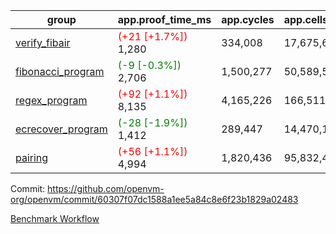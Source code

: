 | group | app.proof_time_ms | app.cycles | app.cells_used | leaf.proof_time_ms | leaf.cycles | leaf.cells_used |
| -- | -- | -- | -- | -- | -- | -- |
| [verify_fibair](https://github.com/openvm-org/openvm/blob/benchmark-results/benchmarks-pr/1575/verify_fibair-60307f07dc1588a1ee5a84c8e6f23b1829a02483.md) |<span style='color: red'>(+21 [+1.7%])</span> 1,280 |  334,008 |  17,675,690 |- | - | - |
| [fibonacci_program](https://github.com/openvm-org/openvm/blob/benchmark-results/benchmarks-pr/1575/fibonacci-60307f07dc1588a1ee5a84c8e6f23b1829a02483.md) |<span style='color: green'>(-9 [-0.3%])</span> 2,706 |  1,500,277 |  50,589,503 |- | - | - |
| [regex_program](https://github.com/openvm-org/openvm/blob/benchmark-results/benchmarks-pr/1575/regex-60307f07dc1588a1ee5a84c8e6f23b1829a02483.md) |<span style='color: red'>(+92 [+1.1%])</span> 8,135 |  4,165,226 |  166,511,152 |- | - | - |
| [ecrecover_program](https://github.com/openvm-org/openvm/blob/benchmark-results/benchmarks-pr/1575/ecrecover-60307f07dc1588a1ee5a84c8e6f23b1829a02483.md) |<span style='color: green'>(-28 [-1.9%])</span> 1,412 |  289,447 |  14,470,186 |- | - | - |
| [pairing](https://github.com/openvm-org/openvm/blob/benchmark-results/benchmarks-pr/1575/pairing-60307f07dc1588a1ee5a84c8e6f23b1829a02483.md) |<span style='color: red'>(+56 [+1.1%])</span> 4,994 |  1,820,436 |  95,832,407 |- | - | - |


Commit: https://github.com/openvm-org/openvm/commit/60307f07dc1588a1ee5a84c8e6f23b1829a02483

[Benchmark Workflow](https://github.com/openvm-org/openvm/actions/runs/14435700705)
